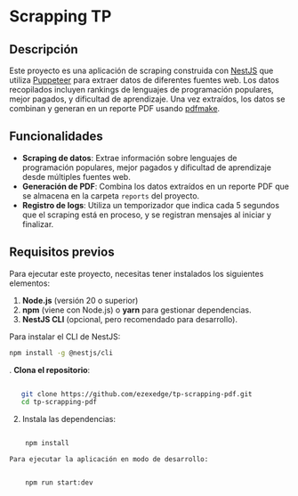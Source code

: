 # Scrapping TP

## Descripción

Este proyecto es una aplicación de scraping construida con [NestJS](https://nestjs.com/) que utiliza [Puppeteer](https://pptr.dev/) para extraer datos de diferentes fuentes web. Los datos recopilados incluyen rankings de lenguajes de programación populares, mejor pagados, y dificultad de aprendizaje. Una vez extraídos, los datos se combinan y generan en un reporte PDF usando [pdfmake](http://pdfmake.org/).

## Funcionalidades

- **Scraping de datos**: Extrae información sobre lenguajes de programación populares, mejor pagados y dificultad de aprendizaje desde múltiples fuentes web.
- **Generación de PDF**: Combina los datos extraídos en un reporte PDF que se almacena en la carpeta `reports` del proyecto.
- **Registro de logs**: Utiliza un temporizador que indica cada 5 segundos que el scraping está en proceso, y se registran mensajes al iniciar y finalizar.

## Requisitos previos

Para ejecutar este proyecto, necesitas tener instalados los siguientes elementos:

1. **Node.js** (versión 20 o superior)
2. **npm** (viene con Node.js) o **yarn** para gestionar dependencias.
3. **NestJS CLI** (opcional, pero recomendado para desarrollo).

Para instalar el CLI de NestJS:

```bash
npm install -g @nestjs/cli
```
. **Clona el repositorio**:
```bash

   git clone https://github.com/ezexedge/tp-scrapping-pdf.git
   cd tp-scrapping-pdf
```

2. Instala las dependencias:
```bash

    npm install
```
    Para ejecutar la aplicación en modo de desarrollo:
```bash

    npm run start:dev
```

